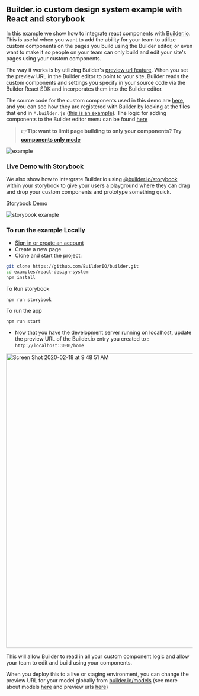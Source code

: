 ## Builder.io custom design system example with React and storybook

In this example we show how to integrate react components with [Builder.io](https://builder.io). This is useful when you want to add the ability for your team to utilize custom components on the pages you build using the Builder editor, or even want to make it so people on your team can only build and edit your site's pages using your custom components.

The way it works is by utilizing Builder's [preview url feature](https://builder.io/c/docs/guides/preview-url). When you set the preview URL in the Builder editor to point to your site, Builder reads the custom components and settings you specify in your source code via the Builder React SDK and incorporates them into the Builder editor. 

The source code for the custom components used in this demo are [here](src/components), and you can see how they are registered with Builder by looking at the files that end in `*.builder.js` ([this is an example](https://github.com/BuilderIO/builder/blob/master/examples/react-design-system/src/components/ProductsList/ProductsList.builder.js)). The logic for adding components to the Builder editor menu can be found [here](https://github.com/BuilderIO/builder/blob/master/examples/react-design-system/src/builder-settings.js)


> 👉**Tip: want to limit page building to only your components? Try [components only mode](https://builder.io/c/docs/guides/components-only-mode)**


<img src="https://imgur.com/PJW3b4S.gif" alt="example" />

### Live Demo with Storybook

We also show how to intergrate Builder.io using [@builder.io/storybook](https://github.com/builderio/builder/tree/master/packages/storybook) within your storybook to give your users a playground where they can drag and drop your custom components and prototype something quick.

[Storybook Demo](https://builder-storybook.firebaseapp.com/)

<img src="https://user-images.githubusercontent.com/5093430/76154244-ebbe6480-608d-11ea-9dc9-08a59eda220e.gif" alt="storybook example" />


### To run the example Locally

- [Sign in or create an account](https://builder.io)
- Create a new page
- Clone and start the project:

```bash
git clone https://github.com/BuilderIO/builder.git
cd examples/react-design-system
npm install
```
To Run storybook
```
npm run storybook
```

To run the app
```
npm run start
```

- Now that you have the development server running on localhost, update the preview URL of the Builder.io entry you created to : `http://localhost:3000/home`

<img width="796" alt="Screen Shot 2020-02-18 at 9 48 51 AM" src="https://user-images.githubusercontent.com/5093430/74763082-f5457100-5233-11ea-870b-a1b17c7f99fe.png">

This will allow Builder to read in all your custom component logic and allow your team to edit and build using your components.

When you deploy this to a live or staging environment, you can change the preview URL for your model globally from [builder.io/models](https://builder.io/models) (see more about models [here](https://builder.io/c/docs/guides/getting-started-with-models) and preview urls [here](https://builder.io/c/docs/guides/preview-url))
